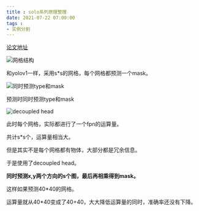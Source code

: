 ```yaml
---
title : solo系列原理整理
date: 2021-07-22 07:00:00
tags :
- 实例分割
---
```


[ 论文地址](https://arxiv.org/abs/1912.04488)

![网格结构](solo_1.png)

和yolov1一样，采用s*s的网格，每个网格都预测一个mask。

![同时预测type和mask](solo_2.png)

预测时同时预测type和mask

![decoupled head](solo_3.png)

此时每个网格，实际都进行了一个fpn的运算量。

共计s*s个，运算量相当大。

但是其实不是每个网格都有物体，大部分都是冗余信息。

于是使用了decoupled head。

**同时预测x,y两个方向的s个图，最后再相乘得到mask。**

这样如果预测40*40的网格。

运算量就从40*40变成了40+40，大大降低运算量的同时，准确率还没有下降。

